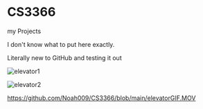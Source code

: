# CS3366
my Projects


I don't know what to put here exactly.

Literally new to GitHub and testing it out

![elevator1](https://user-images.githubusercontent.com/61167088/191563061-4dfc0df4-11f0-474e-81cc-9966b8e56f96.png)

![elevator2](https://user-images.githubusercontent.com/61167088/191563678-84003e48-a0c2-4fee-84e4-de981cb41719.png)

https://github.com/Noah009/CS3366/blob/main/elevatorGIF.MOV
